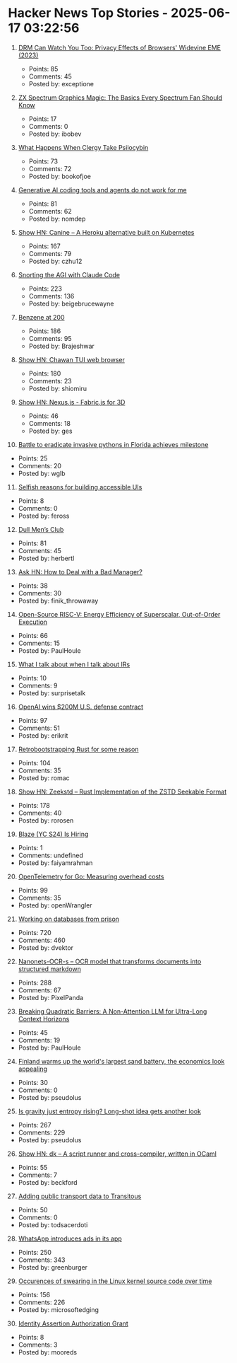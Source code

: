 # Hacker News Top Stories - 2025-06-17 03:22:56

1. [DRM Can Watch You Too: Privacy Effects of Browsers' Widevine EME (2023)](https://hal.science/hal-04179324v1/document)
   - Points: 85
   - Comments: 45
   - Posted by: exceptione

2. [ZX Spectrum Graphics Magic: The Basics Every Spectrum Fan Should Know](https://zxonline.net/zx-spectrum-graphics-magic-the-basics-every-spectrum-fan-should-know/)
   - Points: 17
   - Comments: 0
   - Posted by: ibobev

3. [What Happens When Clergy Take Psilocybin](https://nautil.us/clergy-blown-away-by-psilocybin-1217112/)
   - Points: 73
   - Comments: 72
   - Posted by: bookofjoe

4. [Generative AI coding tools and agents do not work for me](https://blog.miguelgrinberg.com/post/why-generative-ai-coding-tools-and-agents-do-not-work-for-me)
   - Points: 81
   - Comments: 62
   - Posted by: nomdep

5. [Show HN: Canine – A Heroku alternative built on Kubernetes](https://github.com/czhu12/canine)
   - Points: 167
   - Comments: 79
   - Posted by: czhu12

6. [Snorting the AGI with Claude Code](https://kadekillary.work/blog/#2025-06-16-snorting-the-agi-with-claude-code)
   - Points: 223
   - Comments: 136
   - Posted by: beigebrucewayne

7. [Benzene at 200](https://www.chemistryworld.com/opinion/benzene-at-200/4021504.article)
   - Points: 186
   - Comments: 95
   - Posted by: Brajeshwar

8. [Show HN: Chawan TUI web browser](https://chawan.net/news/chawan-0-2-0.html)
   - Points: 180
   - Comments: 23
   - Posted by: shiomiru

9. [Show HN: Nexus.js - Fabric.js for 3D](https://punk.cam/lab/nexus)
   - Points: 46
   - Comments: 18
   - Posted by: ges

10. [Battle to eradicate invasive pythons in Florida achieves milestone](https://phys.org/news/2025-06-eradicate-invasive-pythons-florida-stunning.html)
   - Points: 25
   - Comments: 20
   - Posted by: wglb

11. [Selfish reasons for building accessible UIs](https://nolanlawson.com/2025/06/16/selfish-reasons-for-building-accessible-uis/)
   - Points: 8
   - Comments: 0
   - Posted by: feross

12. [Dull Men’s Club](https://www.theguardian.com/society/2025/jun/09/meet-the-members-of-the-dull-mens-club-some-of-them-would-bore-the-ears-off-you)
   - Points: 81
   - Comments: 45
   - Posted by: herbertl

13. [Ask HN: How to Deal with a Bad Manager?](undefined)
   - Points: 38
   - Comments: 30
   - Posted by: finik_throwaway

14. [Open-Source RISC-V: Energy Efficiency of Superscalar, Out-of-Order Execution](https://arxiv.org/abs/2505.24363)
   - Points: 66
   - Comments: 15
   - Posted by: PaulHoule

15. [What I talk about when I talk about IRs](https://bernsteinbear.com/blog/irs/)
   - Points: 10
   - Comments: 9
   - Posted by: surprisetalk

16. [OpenAI wins $200M U.S. defense contract](https://www.cnbc.com/2025/06/16/openai-wins-200-million-us-defense-contract.html)
   - Points: 97
   - Comments: 51
   - Posted by: erikrit

17. [Retrobootstrapping Rust for some reason](https://graydon2.dreamwidth.org/317484.html)
   - Points: 104
   - Comments: 35
   - Posted by: romac

18. [Show HN: Zeekstd – Rust Implementation of the ZSTD Seekable Format](https://github.com/rorosen/zeekstd)
   - Points: 178
   - Comments: 40
   - Posted by: rorosen

19. [Blaze (YC S24) Is Hiring](https://www.ycombinator.com/companies/blaze-2/jobs/dzNmNuw-junior-software-engineer)
   - Points: 1
   - Comments: undefined
   - Posted by: faiyamrahman

20. [OpenTelemetry for Go: Measuring overhead costs](https://coroot.com/blog/opentelemetry-for-go-measuring-the-overhead/)
   - Points: 99
   - Comments: 35
   - Posted by: openWrangler

21. [Working on databases from prison](https://turso.tech/blog/working-on-databases-from-prison)
   - Points: 720
   - Comments: 460
   - Posted by: dvektor

22. [Nanonets-OCR-s – OCR model that transforms documents into structured markdown](https://huggingface.co/nanonets/Nanonets-OCR-s)
   - Points: 288
   - Comments: 67
   - Posted by: PixelPanda

23. [Breaking Quadratic Barriers: A Non-Attention LLM for Ultra-Long Context Horizons](https://arxiv.org/abs/2506.01963)
   - Points: 45
   - Comments: 19
   - Posted by: PaulHoule

24. [Finland warms up the world's largest sand battery, the economics look appealing](https://techcrunch.com/2025/06/16/finland-warms-up-the-worlds-largest-sand-battery-and-the-economics-look-appealing/)
   - Points: 30
   - Comments: 0
   - Posted by: pseudolus

25. [Is gravity just entropy rising? Long-shot idea gets another look](https://www.quantamagazine.org/is-gravity-just-entropy-rising-long-shot-idea-gets-another-look-20250613/)
   - Points: 267
   - Comments: 229
   - Posted by: pseudolus

26. [Show HN: dk – A script runner and cross-compiler, written in OCaml](https://diskuv.com/dk/help/latest/)
   - Points: 55
   - Comments: 7
   - Posted by: beckford

27. [Adding public transport data to Transitous](https://www.volkerkrause.eu/2025/06/14/transitous-adding-data.html)
   - Points: 50
   - Comments: 0
   - Posted by: todsacerdoti

28. [WhatsApp introduces ads in its app](https://www.nytimes.com/2025/06/16/technology/whatsapp-ads.html)
   - Points: 250
   - Comments: 343
   - Posted by: greenburger

29. [Occurences of swearing in the Linux kernel source code over time](https://www.vidarholen.net/contents/wordcount/#fuck*,shit*,damn*,idiot*,retard*,crap*)
   - Points: 156
   - Comments: 226
   - Posted by: microsoftedging

30. [Identity Assertion Authorization Grant](https://www.ietf.org/archive/id/draft-parecki-oauth-identity-assertion-authz-grant-03.html)
   - Points: 8
   - Comments: 3
   - Posted by: mooreds

